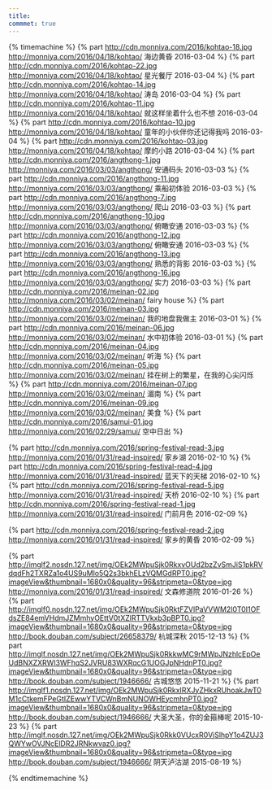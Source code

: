 ```yaml
---
title:  
commmet: true
---
```

  

{% timemachine %}
{% part http://cdn.monniya.com/2016/kohtao-18.jpg http://monniya.com/2016/04/18/kohtao/ 海边黄昏 2016-03-04 %}
{% part http://cdn.monniya.com/2016/kohtao-22.jpg http://monniya.com/2016/04/18/kohtao/ 星光餐厅 2016-03-04 %}
{% part http://cdn.monniya.com/2016/kohtao-14.jpg http://monniya.com/2016/04/18/kohtao/ 涛岛 2016-03-04 %}
{% part http://cdn.monniya.com/2016/kohtao-11.jpg http://monniya.com/2016/04/18/kohtao/ 就这样坐着什么也不想 2016-03-04 %}
{% part http://cdn.monniya.com/2016/kohtao-10.jpg http://monniya.com/2016/04/18/kohtao/ 童年的小伙伴你还记得我吗 2016-03-04 %}
{% part http://cdn.monniya.com/2016/kohtao-03.jpg http://monniya.com/2016/04/18/kohtao/ 摩的小路 2016-03-04 %}
{% part http://cdn.monniya.com/2016/angthong-1.jpg http://monniya.com/2016/03/03/angthong/ 安通码头 2016-03-03 %}
{% part http://cdn.monniya.com/2016/angthong-11.jpg http://monniya.com/2016/03/03/angthong/ 乘船初体验 2016-03-03 %}
{% part http://cdn.monniya.com/2016/angthong-7.jpg http://monniya.com/2016/03/03/angthong/ 爬山 2016-03-03 %}
{% part http://cdn.monniya.com/2016/angthong-10.jpg http://monniya.com/2016/03/03/angthong/ 俯瞰安通 2016-03-03 %}
{% part http://cdn.monniya.com/2016/angthong-12.jpg http://monniya.com/2016/03/03/angthong/ 俯瞰安通 2016-03-03 %}
{% part http://cdn.monniya.com/2016/angthong-13.jpg http://monniya.com/2016/03/03/angthong/ 熟悉的背影 2016-03-03 %}
{% part http://cdn.monniya.com/2016/angthong-16.jpg http://monniya.com/2016/03/03/angthong/ 实力 2016-03-03 %}
{% part http://cdn.monniya.com/2016/meinan-02.jpg http://monniya.com/2016/03/02/meinan/ fairy house %}
{% part http://cdn.monniya.com/2016/meinan-03.jpg http://monniya.com/2016/03/02/meinan/ 我的地盘我做主 2016-03-01 %}
{% part http://cdn.monniya.com/2016/meinan-06.jpg http://monniya.com/2016/03/02/meinan/ 水中初体验 2016-03-01 %}
{% part http://cdn.monniya.com/2016/meinan-04.jpg http://monniya.com/2016/03/02/meinan/  听海 %}
{% part http://cdn.monniya.com/2016/meinan-05.jpg http://monniya.com/2016/03/02/meinan/  挂在树上的繁星，在我的心尖闪烁 %}
{% part http://cdn.monniya.com/2016/meinan-07.jpg http://monniya.com/2016/03/02/meinan/  湄南 %}
{% part http://cdn.monniya.com/2016/meinan-09.jpg http://monniya.com/2016/03/02/meinan/  美食 %}
{% part http://cdn.monniya.com/2016/samui-01.jpg http://monniya.com/2016/02/29/samui/  空中日出 %}

{% part http://cdn.monniya.com/2016/spring-festival-read-3.jpg http://monniya.com/2016/01/31/read-inspired/ 家乡湖 2016-02-10 %}
{% part http://cdn.monniya.com/2016/spring-festival-read-4.jpg http://monniya.com/2016/01/31/read-inspired/ 蓝天下的天梯 2016-02-10 %}
{% part http://cdn.monniya.com/2016/spring-festival-read-5.jpg http://monniya.com/2016/01/31/read-inspired/ 天桥 2016-02-10 %}
{% part http://cdn.monniya.com/2016/spring-festival-read-1.jpg http://monniya.com/2016/01/31/read-inspired/ 门前月色 2016-02-09 %}

{% part http://cdn.monniya.com/2016/spring-festival-read-2.jpg http://monniya.com/2016/01/31/read-inspired/ 家乡的黄昏 2016-02-09 %}

{% part http://imglf2.nosdn.127.net/img/OEk2MWpuSjk0RkxvOUd2bzZvSmJiS1pkRVdqdFh2TXRZa1o4US9uMlo5Q2s3bkhELzVQMGdRPT0.jpg?imageView&thumbnail=1680x0&quality=96&stripmeta=0&type=jpg http://monniya.com/2016/01/31/read-inspired/ 文森修道院 2016-01-26 %}
{% part http://imglf0.nosdn.127.net/img/OEk2MWpuSjk0RktFZVlPaVVWM2l0T0I1OFdsZE84emVHdmJZMmhyOEttV0tXZlRTTVkxb3pBPT0.jpg?imageView&thumbnail=1680x0&quality=96&stripmeta=0&type=jpg http://book.douban.com/subject/26658379/ 杭城深秋 2015-12-13 %}
{% part http://imglf.nosdn.127.net/img/OEk2MWpuSjk0RkkwMC9rMWpJNzhlcEpOeUdBNXZXRWl3WFhqS2JVRU83WXRqcG1UOGJpNHdnPT0.jpg?imageView&thumbnail=1680x0&quality=96&stripmeta=0&type=jpg http://book.douban.com/subject/1946666/ 古城悠悠 2015-11-21 %}
{% part http://imglf1.nosdn.127.net/img/OEk2MWpuSjk0RkxIRXJyZHkxRUhoakJwT0M1cCtkemFPeGtIZEwwYTVCWnBmNUNOWHEycmhnPT0.jpg?imageView&thumbnail=1680x0&quality=96&stripmeta=0&type=jpg http://book.douban.com/subject/1946666/ 大圣大圣，你的金箍棒呢 2015-10-23 %}
{% part http://imglf.nosdn.127.net/img/OEk2MWpuSjk0Rkk0VUcxR0VjSlhpY1o4ZUJ3QWYwOVJNcElDR2JRNkwvaz0.jpg?imageView&thumbnail=1680x0&quality=96&stripmeta=0&type=jpg http://book.douban.com/subject/1946666/ 阴天泸沽湖 2015-08-19 %}


{% endtimemachine %}